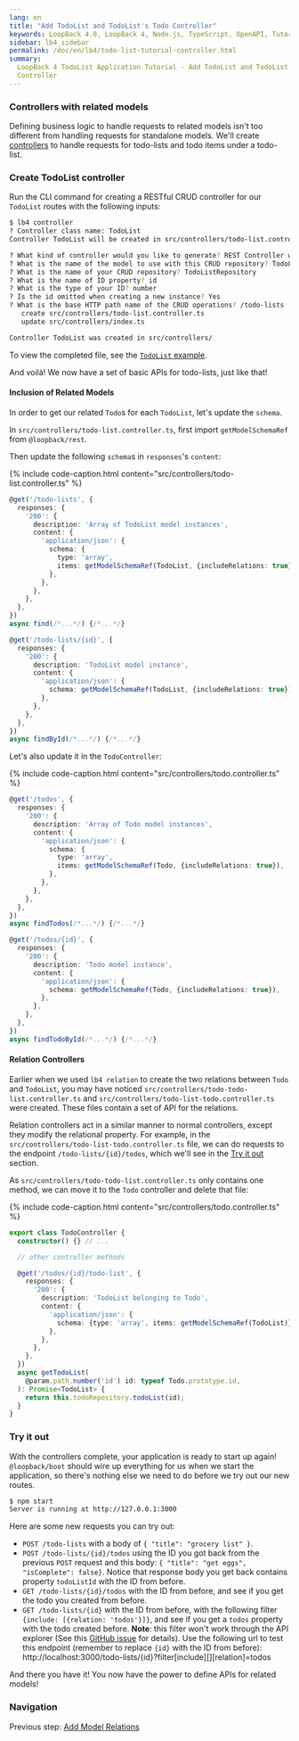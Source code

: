 ```yaml
---
lang: en
title: "Add TodoList and TodoList's Todo Controller"
keywords: LoopBack 4.0, LoopBack 4, Node.js, TypeScript, OpenAPI, Tutorial
sidebar: lb4_sidebar
permalink: /doc/en/lb4/todo-list-tutorial-controller.html
summary:
  LoopBack 4 TodoList Application Tutorial - Add TodoList and TodoList's Todo
  Controller
---
```


### Controllers with related models

Defining business logic to handle requests to related models isn't too different
from handling requests for standalone models. We'll create
[controllers](../../Controller.md) to handle requests for todo-lists and todo
items under a todo-list.

### Create TodoList controller

Run the CLI command for creating a RESTful CRUD controller for our `TodoList`
routes with the following inputs:

```sh
$ lb4 controller
? Controller class name: TodoList
Controller TodoList will be created in src/controllers/todo-list.controller.ts

? What kind of controller would you like to generate? REST Controller with CRUD functions
? What is the name of the model to use with this CRUD repository? TodoList
? What is the name of your CRUD repository? TodoListRepository
? What is the name of ID property? id
? What is the type of your ID? number
? Is the id omitted when creating a new instance? Yes
? What is the base HTTP path name of the CRUD operations? /todo-lists
   create src/controllers/todo-list.controller.ts
   update src/controllers/index.ts

Controller TodoList was created in src/controllers/
```

To view the completed file, see the
[`TodoList` example](https://github.com/strongloop/loopback-next/blob/master/examples/todo-list/src/controllers/todo-list.controller.ts).

And voilà! We now have a set of basic APIs for todo-lists, just like that!

#### Inclusion of Related Models

In order to get our related `Todo`s for each `TodoList`, let's update the
`schema`.

In `src/controllers/todo-list.controller.ts`, first import `getModelSchemaRef`
from `@loopback/rest`.

Then update the following `schema`s in `responses`'s `content`:

{% include code-caption.html content="src/controllers/todo-list.controller.ts" %}

```ts
@get('/todo-lists', {
  responses: {
    '200': {
      description: 'Array of TodoList model instances',
      content: {
        'application/json': {
          schema: {
            type: 'array',
            items: getModelSchemaRef(TodoList, {includeRelations: true}),
          },
        },
      },
    },
  },
})
async find(/*...*/) {/*...*/}

@get('/todo-lists/{id}', {
  responses: {
    '200': {
      description: 'TodoList model instance',
      content: {
        'application/json': {
          schema: getModelSchemaRef(TodoList, {includeRelations: true}),
        },
      },
    },
  },
})
async findById(/*...*/) {/*...*/}
```

Let's also update it in the `TodoController`:

{% include code-caption.html content="src/controllers/todo.controller.ts" %}

```ts
@get('/todos', {
  responses: {
    '200': {
      description: 'Array of Todo model instances',
      content: {
        'application/json': {
          schema: {
            type: 'array',
            items: getModelSchemaRef(Todo, {includeRelations: true}),
          },
        },
      },
    },
  },
})
async findTodos(/*...*/) {/*...*/}

@get('/todos/{id}', {
  responses: {
    '200': {
      description: 'Todo model instance',
      content: {
        'application/json': {
          schema: getModelSchemaRef(Todo, {includeRelations: true}),
        },
      },
    },
  },
})
async findTodoById(/*...*/) {/*...*/}
```

#### Relation Controllers

Earlier when we used `lb4 relation` to create the two relations between `Todo`
and `TodoList`, you may have noticed
`src/controllers/todo-todo-list.controller.ts` and
`src/controllers/todo-list-todo.controller.ts` were created. These files contain
a set of API for the relations.

Relation controllers act in a similar manner to normal controllers, except they
modify the relational property. For example, in the
`src/controllers/todo-list-todo.controller.ts` file, we can do requests to the
endpoint `/todo-lists/{id}/todos`, which we'll see in the
[Try it out](#try-it-out) section.

As `src/controllers/todo-todo-list.controller.ts` only contains one method, we
can move it to the `Todo` controller and delete that file:

{% include code-caption.html content="src/controllers/todo.controller.ts" %}

```ts
export class TodoController {
  constructor() {} // ...

  // other controller methods

  @get('/todos/{id}/todo-list', {
    responses: {
      '200': {
        description: 'TodoList belonging to Todo',
        content: {
          'application/json': {
            schema: {type: 'array', items: getModelSchemaRef(TodoList)},
          },
        },
      },
    },
  })
  async getTodoList(
    @param.path.number('id') id: typeof Todo.prototype.id,
  ): Promise<TodoList> {
    return this.todoRepository.todoList(id);
  }
}
```

### Try it out

With the controllers complete, your application is ready to start up again!
`@loopback/boot` should wire up everything for us when we start the application,
so there's nothing else we need to do before we try out our new routes.

```sh
$ npm start
Server is running at http://127.0.0.1:3000
```

Here are some new requests you can try out:

- `POST /todo-lists` with a body of `{ "title": "grocery list" }`.
- `POST /todo-lists/{id}/todos` using the ID you got back from the previous
  `POST` request and this body: `{ "title": "get eggs", "isComplete": false}`.
  Notice that response body you get back contains property `todoListId` with the
  ID from before.
- `GET /todo-lists/{id}/todos` with the ID from before, and see if you get the
  todo you created from before.
- `GET /todo-lists/{id}` with the ID from before, with the following filter
  `{include: [{relation: 'todos'}]}`, and see if you get a `todos` property with
  the todo created before. **Note**: this filter won't work through the API
  explorer (See this
  [GitHub issue](https://github.com/strongloop/loopback-next/issues/2208) for
  details). Use the following url to test this endpoint (remember to replace
  `{id}` with the ID from before):
  http://localhost:3000/todo-lists/{id}?filter[include][][relation]=todos

And there you have it! You now have the power to define APIs for related models!

### Navigation

Previous step: [Add Model Relations](todo-list-tutorial-relations.md)
